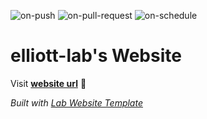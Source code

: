 
  ![on-push](../../actions/workflows/on-push.yaml/badge.svg)
  ![on-pull-request](../../actions/workflows/on-pull-request.yaml/badge.svg)
  ![on-schedule](../../actions/workflows/on-schedule.yaml/badge.svg)

  # elliott-lab's Website

  Visit **[website url](#)** 🚀

  _Built with [Lab Website Template](https://greene-lab.gitbook.io/lab-website-template-docs)_

